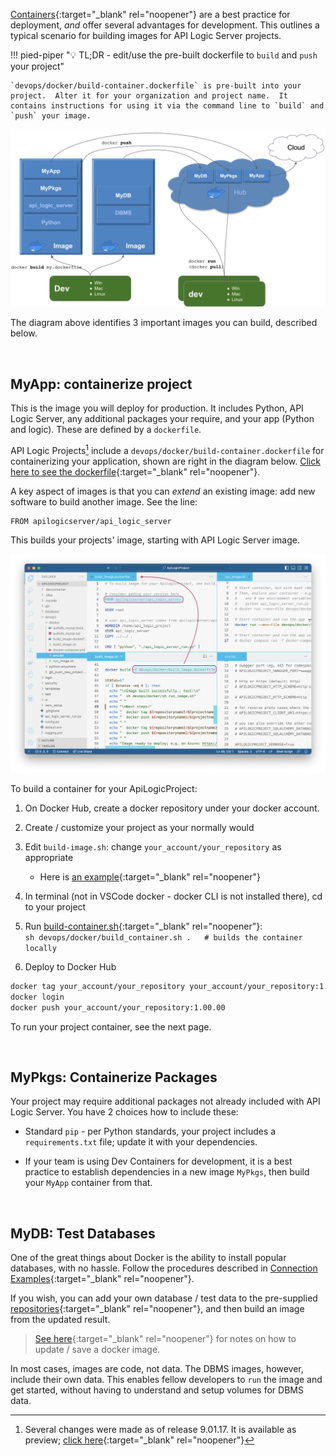 [Containers](../DevOps-Containers){:target="_blank" rel="noopener"} are a best practice for deployment, *and* offer several advantages for development.  This outlines a typical scenario for building images for API Logic Server projects.

!!! pied-piper ":bulb: TL;DR - edit/use the pre-built dockerfile to `build` and `push` your project"

    `devops/docker/build-container.dockerfile` is pre-built into your project.  Alter it for your organization and project name.  It contains instructions for using it via the command line to `build` and `push` your image.


![Container Overview](images/docker/container-dev-deploy.png)

The diagram above identifies 3 important images you can build, described below.

&nbsp;

## MyApp: containerize project

This is the image you will deploy for production.  It includes Python, API Logic Server, any additional packages your require, and your app (Python and logic).  These are defined by a `dockerfile`. 

API Logic Projects[^1] include a `devops/docker/build-container.dockerfile` for containerizing your application, shown are right in the diagram below. [Click here to see the dockerfile](https://github.com/ApiLogicServer/tutorial/blob/main/3.%20Logic/devops/docker/build-container.dockerfile){:target="_blank" rel="noopener"}.

A key aspect of images is that you can *extend* an existing image: add new software to build another image.  See the line:

```
FROM apilogicserver/api_logic_server
```

This builds your projects' image, starting with API Logic Server image.

![Docker Repositories](images/docker/container-creation.png)

To build a container for your ApiLogicProject:

1. On Docker Hub, create a docker repository under your docker account. 
2. Create / customize your project as your normally would
3. Edit `build-image.sh`: change `your_account/your_repository` as appropriate
    * Here is [an example](https://github.com/ApiLogicServer/tutorial/blob/main/3.%20ApiLogicProject_Logic/devops/docker/build-image.sh){:target="_blank" rel="noopener"}
4. In terminal (not in VSCode docker - docker CLI is not installed there), cd to your project
5. Run [build-container.sh](https://github.com/ApiLogicServer/tutorial/blob/main/3.%20Logic/devops/docker/build_image.sh){:target="_blank" rel="noopener"}: <br> `sh devops/docker/build_container.sh .   # builds the container locally
`

6. Deploy to Docker Hub

```bash
docker tag your_account/your_repository your_account/your_repository:1.00.00
docker login
docker push your_account/your_repository:1.00.00
```

To run your project container, see the next page.

&nbsp;

## MyPkgs: Containerize Packages

Your project may require additional packages not already included with API Logic Server.  You have 2 choices how to include these:

* Standard `pip` - per Python standards, your project includes a `requirements.txt` file; update it with your dependencies.

* If your team is using Dev Containers for development, it is a best practice to establish dependencies in a new image `MyPkgs`, then build your `MyApp` container from that.

&nbsp;

## MyDB: Test Databases

One of the great things about Docker is the ability to install popular databases, with no hassle.  Follow the procedures described in [Connection Examples](../Database-Connectivity/#docker-databases){:target="_blank" rel="noopener"}.

If you wish, you can add your own database / test data to the pre-supplied [repositories](https://hub.docker.com/repositories/apilogicserver){:target="_blank" rel="noopener"}, and then build an image from the updated result.

> [See here](../Tech-Docker/#preparing-a-database-image-for-self-contained-databases){:target="_blank" rel="noopener"} for notes on how to update / save a docker image.

In most cases, images are code, not data.  The DBMS images, however, include their own data.  This enables fellow developers to `run` the image and get started, without having to understand and setup volumes for DBMS data.


[^1]:
    Several changes were made as of release 9.01.17.  It is available as preview; [click here](../#preview-version){:target="_blank" rel="noopener"}
    